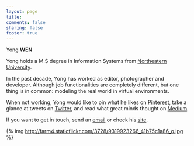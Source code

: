 ```yaml
---
layout: page
title:
comments: false
sharing: false
footer: true
---
```

Yong **WEN** 

Yong holds a M.S degree in Information Systems from [Northeatern University][neuURL].

In the past decade, Yong has worked as editor, photographer and developer. Although job functionalities are completely different, but one thing is in common: modeling the real world in virtual environments.
 
When not working, Yong would like to pin what he likes on [Pinterest][PinterestURL], take a glance at tweets on [Twitter][TwitterURL], and read what great minds thought on [Medium][MediumURL]. 

If you want to get in touch, send an [email][emailURL] or check his [site][].

{% img http://farm4.staticflickr.com/3728/9319923266_41b75c1a86_o.jpg %}

[maldenURL]: http://www.cityofmalden.org/
[neuURL]: http://www.northeastern.edu/
[MediumURL]: https://medium.com/@heropotato
[PinterestURL]: http://pinterest.com/heropotato/
[site]: http://www.heropotato.com
[TwitterURL]: https://twitter.com/heropotato
[emailURL]: mailto:me@heropotato.com
